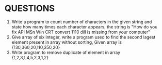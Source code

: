 # QUESTIONS
1. Write a program to count number of characters in the given string and state how many times each character appears, the string is "How do you fix API MSn Win CRT convert 1110 dill is missing from your computer"
2. Give array of six integer, write a program used to find the second lagest element present in array without sorting, Given array is {130,360,20,110,350,20}
3. Write program to remove duplicate of element in array {1,2,3,1,4,5,2,3,1,2}
